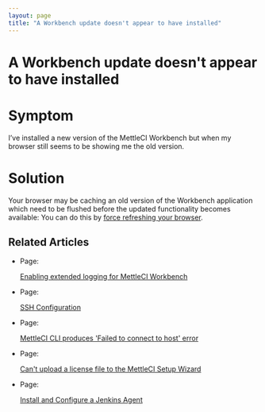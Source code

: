 ```yaml
---
layout: page
title: "A Workbench update doesn't appear to have installed"
---
```


# A Workbench update doesn't appear to have installed

# Symptom

I’ve installed a new version of the MettleCI Workbench but when my
browser still seems to be showing me the old version.

# Solution

Your browser may be caching an old version of the Workbench application
which need to be flushed before the updated functionality becomes
available: You can do this by <a
href="https://datamigrators.atlassian.net/wiki/spaces/MCIDOC/pages/2110357519/Force+Refreshing+your+Browser"
data-linked-resource-id="2110357519" data-linked-resource-version="1"
data-linked-resource-type="page">force refreshing your browser</a>.

## Related Articles

-   Page:

    <a
    href="/wiki/spaces/MCIDOC/pages/684523521/Enabling+extended+logging+for+MettleCI+Workbench"
    data-linked-resource-id="684523521" data-linked-resource-type="page"
    data-linked-resource-version="11">Enabling extended logging for MettleCI
    Workbench</a>

-   Page:

    <a href="/wiki/spaces/MCIDOC/pages/2396487711/SSH+Configuration"
    data-linked-resource-id="2396487711" data-linked-resource-type="page"
    data-linked-resource-version="8">SSH Configuration</a>

-   Page:

    <a
    href="/wiki/spaces/MCIDOC/pages/2396487681/MettleCI+CLI+produces+%27Failed+to+connect+to+host%27+error"
    data-linked-resource-id="2396487681" data-linked-resource-type="page"
    data-linked-resource-version="4">MettleCI CLI produces 'Failed to
    connect to host' error</a>

-   Page:

    <a
    href="/wiki/spaces/MCIDOC/pages/2386231418/Can%27t+upload+a+license+file+to+the+MettleCI+Setup+Wizard"
    data-linked-resource-id="2386231418" data-linked-resource-type="page"
    data-linked-resource-version="4">Can't upload a license file to the
    MettleCI Setup Wizard</a>

-   Page:

    <a
    href="/wiki/spaces/MCIDOC/pages/1165590529/Install+and+Configure+a+Jenkins+Agent"
    data-linked-resource-id="1165590529" data-linked-resource-type="page"
    data-linked-resource-version="23">Install and Configure a Jenkins
    Agent</a>
